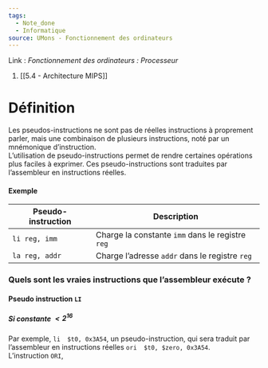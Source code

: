 ```yaml
---
tags:
  - Note_done
  - Informatique
source: UMons - Fonctionnement des ordinateurs
---
```


Link :
_Fonctionnement des ordinateurs : Processeur_
1. [[5.4 - Architecture MIPS]]

# Définition
Les pseudos-instructions ne sont pas de réelles instructions à proprement parler, mais une combinaison de plusieurs instructions, noté par un mnémonique d’instruction. 
\
L’utilisation de pseudo-instructions permet de rendre certaines opérations plus faciles à exprimer. Ces pseudo-instructions sont traduites par l’assembleur en instructions réelles.

#### Exemple
| Pseudo-instruction | Description                                      |
| ------------------ | ------------------------------------------------ |
| `li reg, imm`      | Charge la constante `imm` dans le registre `reg` |
| `la reg, addr`     | Charge l’adresse `addr` dans le registre `reg`   |
### Quels sont les vraies instructions que l’assembleur exécute ?
#### Pseudo instruction `LI` 
##### Si constante $<2^{16}$ 
Par exemple, `li  $t0, 0x3A54`, un pseudo-instruction, qui sera traduit par l’assembleur en instructions réelles `ori  $t0, $zero, 0x3A54`.
\
L’instruction `ORI`, 